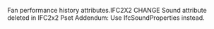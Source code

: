 Fan performance history attributes.IFC2X2 CHANGE Sound attribute deleted in IFC2x2 Pset Addendum: Use IfcSoundProperties instead.